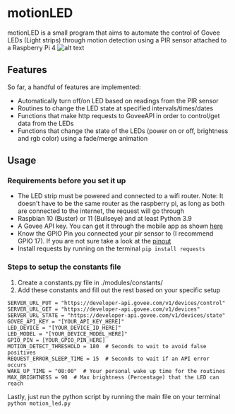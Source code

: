 # motionLED
motionLED is a small program that aims to automate the control of Govee LEDs (Light strips) through motion detection using a PIR sensor attached to a Raspberry Pi 4
![alt text](https://i.imgur.com/BCDY754.png)
## Features
So far, a handful of features are implemented:
* Automatically turn off/on LED based on readings from the PIR sensor
* Routines to change the LED state at specified intervals/times/dates
* Functions that make http requests to GoveeAPI in order to control/get data from the LEDs
* Functions that change the state of the LEDs (power on or off, brightness and rgb color) using a fade/merge animation

## Usage
### Requirements before you set it up
* The LED strip must be powered and connected to a wifi router. Note: It doesn't have to be the same router as the raspberry pi, as long as both are connected to the internet, the request will go through
* Raspbian 10 (Buster) or 11 (Bullseye) and at least Python 3.9 
* A Govee API key. You can get it through the mobile app as shown [here](https://twitter.com/goveeofficial/status/1383962664217444353)
* Know the GPIO Pin you connected your pir sensor to (I recommend GPIO 17). If you are not sure take a look at the [pinout](https://pinout.xyz)
* Install requests by running on the terminal ```pip install requests``` 

### Steps to setup the constants file
1. Create a constants.py file in ./modules/constants/
2. Add these constants and fill out the rest based on your specific setup
```
SERVER_URL_PUT = "https://developer-api.govee.com/v1/devices/control"
SERVER_URL_GET = "https://developer-api.govee.com/v1/devices"
SERVER_URL_STATE = "https://developer-api.govee.com/v1/devices/state"
GOVEE_API_KEY = "[YOUR_API_KEY_HERE]"
LED_DEVICE = "[YOUR_DEVICE_ID_HERE]"
LED_MODEL = "[YOUR_DEVICE_MODEL_HERE]"
GPIO_PIN = [YOUR_GPIO_PIN_HERE]
MOTION_DETECT_THRESHOLD = 180  # Seconds to wait to avoid false positives
REQUEST_ERROR_SLEEP_TIME = 15  # Seconds to wait if an API error occurs
WAKE_UP_TIME = "08:00"  # Your personal wake up time for the routines
MAX_BRIGHTNESS = 90  # Max brightness (Percentage) that the LED can reach
```
Lastly, just run the python script by running the main file on your terminal ```python motion_led.py```
